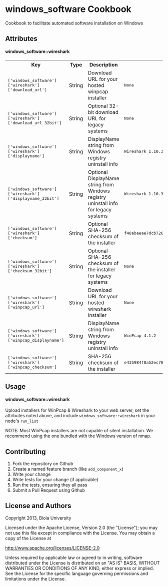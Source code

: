 windows_software Cookbook
=========================

Cookbook to facilitate automated software installation on Windows

Attributes
----------

#### windows_software::wireshark
<table>
  <tr>
    <th>Key</th>
    <th>Type</th>
    <th>Description</th>
    <th>Default</th>
  </tr>
  <tr>
    <td><tt>['windows_software']['wireshark']['download_url']</tt></td>
    <td>String</td>
    <td>Download URL for your hosted winpcap installer</td>
    <td><tt>None</tt></td>
  </tr>
  <tr>
    <td><tt>['windows_software']['wireshark']['download_url_32bit']</tt></td>
    <td>String</td>
    <td>Optional 32-bit download URL for legacy systems</td>
    <td><tt>None</tt></td>
  </tr>
  <tr>
    <td><tt>['windows_software']['wireshark']['displayname']</tt></td>
    <td>String</td>
    <td>DisplayName string from Windows registry uninstall info</td>
    <td><tt>Wireshark 1.10.3 (64-bit)</tt></td>
  </tr>
  <tr>
    <td><tt>['windows_software']['wireshark']['displayname_32bit']</tt></td>
    <td>String</td>
    <td>Optional DisplayName string from Windows registry uninstall info for legacy systems</td>
    <td><tt>Wireshark 1.10.3</tt></td>
  </tr>
  <tr>
    <td><tt>['windows_software']['wireshark']['checksum']</tt></td>
    <td>String</td>
    <td>Optional SHA-256 checksum of the installer</td>
    <td><tt>f48abaeae7dcb7261c252e26a871d3dfca272c54ecab0709bf1213258c515035</tt></td>
  </tr>
  <tr>
    <td><tt>['windows_software']['wireshark']['checksum_32bit']</tt></td>
    <td>String</td>
    <td>Optional SHA-256 checksum of the installer for legacy systems</td>
    <td><tt>None</tt></td>
  </tr>
  <tr>
    <td><tt>['windows_software']['wireshark']['winpcap_url']</tt></td>
    <td>String</td>
    <td>Download URL for your hosted wireshark installer</td>
    <td><tt>None</tt></td>
  </tr>
  <tr>
    <td><tt>['windows_software']['wireshark']['winpcap_displayname']</tt></td>
    <td>String</td>
    <td>DisplayName string from Windows registry uninstall info</td>
    <td><tt>WinPcap 4.1.2</tt></td>
  </tr>
  <tr>
    <td><tt>['windows_software']['wireshark']['winpcap_checksum']</tt></td>
    <td>String</td>
    <td>SHA-256 checksum of the installer</td>
    <td><tt>e435984f0a52ec78e996200ddb2c8ec3359af87ec58d1bc611cc15789e68373d</tt></td>
  </tr>
</table>

Usage
-----
#### windows_software::wireshark

Upload installers for WinPcap & Wireshark to your web server, set the attributes noted above, and include `windows_software::wireshark` in your node's `run_list`

NOTE: Most WinPcap installers are not capable of silent installation. We recommend using the one bundled with the Windows version of nmap.

Contributing
------------

1. Fork the repository on Github
2. Create a named feature branch (like `add_component_x`)
3. Write your change
4. Write tests for your change (if applicable)
5. Run the tests, ensuring they all pass
6. Submit a Pull Request using Github

License and Authors
-------------------
 Copyright 2013, Biola University 

 Licensed under the Apache License, Version 2.0 (the "License");
 you may not use this file except in compliance with the License.
 You may obtain a copy of the License at

 http://www.apache.org/licenses/LICENSE-2.0

 Unless required by applicable law or agreed to in writing, software
 distributed under the License is distributed on an "AS IS" BASIS,
 WITHOUT WARRANTIES OR CONDITIONS OF ANY KIND, either express or implied.
 See the License for the specific language governing permissions and
 limitations under the License.

